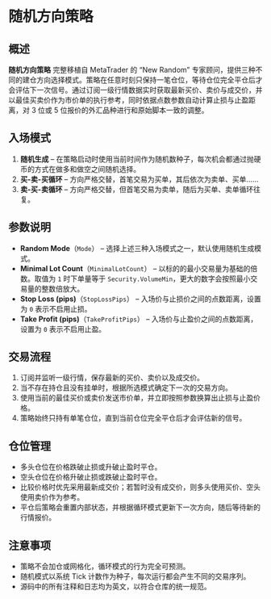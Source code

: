 # 随机方向策略

## 概述
**随机方向策略** 完整移植自 MetaTrader 的 “New Random” 专家顾问，提供三种不同的建仓方向选择模式。策略在任意时刻只保持一笔仓位，等待仓位完全平仓后才会评估下一次信号。通过订阅一级行情数据实时获取最新买价、卖价与成交价，并以最佳买卖价作为市价单的执行参考，同时依据点数参数自动计算止损与止盈距离，对 3 位或 5 位报价的外汇品种进行和原始脚本一致的调整。

## 入场模式
1. **随机生成** – 在策略启动时使用当前时间作为随机数种子，每次机会都通过抛硬币的方式在做多和做空之间随机选择。
2. **买-卖-买循环** – 方向严格交替，首笔交易为买单，其后依次为卖单、买单……
3. **卖-买-卖循环** – 方向严格交替，但首笔交易为卖单，随后为买单、卖单循环往复。

## 参数说明
- **Random Mode**（`Mode`） – 选择上述三种入场模式之一，默认使用随机生成模式。
- **Minimal Lot Count**（`MinimalLotCount`） – 以标的的最小交易量为基础的倍数。取值为 `1` 时下单量等于 `Security.VolumeMin`，更大的数字会按照最小交易量的整数倍放大。
- **Stop Loss (pips)**（`StopLossPips`） – 入场价与止损价之间的点数距离，设置为 `0` 表示不启用止损。
- **Take Profit (pips)**（`TakeProfitPips`） – 入场价与止盈价之间的点数距离，设置为 `0` 表示不启用止盈。

## 交易流程
1. 订阅并监听一级行情，保存最新的买价、卖价以及成交价。
2. 当不存在持仓且没有挂单时，根据所选模式确定下一次的交易方向。
3. 使用当前的最佳买价或卖价发送市价单，并立即按照参数换算出止损与止盈价格。
4. 策略始终只持有单笔仓位，直到当前仓位完全平仓后才会评估新的信号。

## 仓位管理
- 多头仓位在价格跌破止损或升破止盈时平仓。
- 空头仓位在价格升破止损或跌破止盈时平仓。
- 比较价格时优先采用最新成交价；若暂时没有成交价，则多头使用买价、空头使用卖价作为参考。
- 平仓后策略会重置内部状态，并根据循环模式更新下一次方向，随后等待新的行情报价。

## 注意事项
- 策略不会加仓或网格化，循环模式的行为完全可预测。
- 随机模式以系统 Tick 计数作为种子，每次运行都会产生不同的交易序列。
- 源码中的所有注释和日志均为英文，以符合仓库的统一规范。
